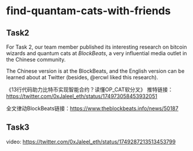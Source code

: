 # find-quantam-cats-with-friends

## Task2
For Task 2, our team member published its interesting research on bitcoin wizards and quantum cats at *BlockBeats*, a very influential media outlet in the Chinese community.

The Chinese version is at the BlockBeats, and the English version can be learned about at Twitter (besides, @ercwl liked this research).

《13行代码助力比特币实现智能合约？读懂OP_CAT软分叉》
推特链接：https://twitter.com/0xJaleel_eth/status/174973058453932051

全文律动BlockBeats链接：https://www.theblockbeats.info/news/50187

## Task3
video:
https://twitter.com/0xJaleel_eth/status/1749287213513453799
